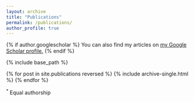```yaml
---
layout: archive
title: "Publications"
permalink: /publications/
author_profile: true
---
```


{% if author.googlescholar %}
  You can also find my articles on <u><a href="{{author.googlescholar}}">my Google Scholar profile</a>.</u>
{% endif %}

{% include base_path %}

{% for post in site.publications reversed %}
  {% include archive-single.html %}
{% endfor %}

<script>
    console.log('aaa')
     $(document).ready(function(){
         $('#show').click(function() {
             console.log('a')
           $('#description').toggle("slide");
         });
     });
</script>

<sup>*</sup> Equal authorship